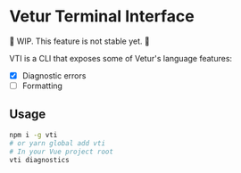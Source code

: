 # Vetur Terminal Interface

🚧 WIP. This feature is not stable yet. 🚧

VTI is a CLI that exposes some of Vetur's language features:

- [x] Diagnostic errors
- [ ] Formatting

## Usage

```bash
npm i -g vti
# or yarn global add vti
# In your Vue project root
vti diagnostics
```
